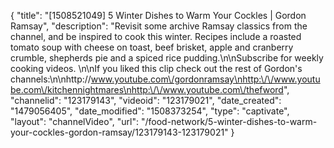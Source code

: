 {
    "title": "[1508521049] 5 Winter Dishes to Warm Your Cockles | Gordon Ramsay",
    "description": "Revisit some archive Ramsay classics from the channel, and be inspired to cook this winter. Recipes include a roasted tomato soup with cheese on toast, beef brisket, apple and cranberry crumble, shepherds pie and a spiced rice pudding.\n\nSubscribe for weekly cooking videos. \n\nIf you liked this clip check out the rest of Gordon's channels:\n\nhttp:\/\/www.youtube.com\/gordonramsay\nhttp:\/\/www.youtube.com\/kitchennightmares\nhttp:\/\/www.youtube.com\/thefword",
    "channelid": "123179143",
    "videoid": "123179021",
    "date_created": "1479056405",
    "date_modified": "1508373254",
    "type": "captivate",
    "layout": "channelVideo",
    "url": "\/food-network\/5-winter-dishes-to-warm-your-cockles-gordon-ramsay\/123179143-123179021"
}